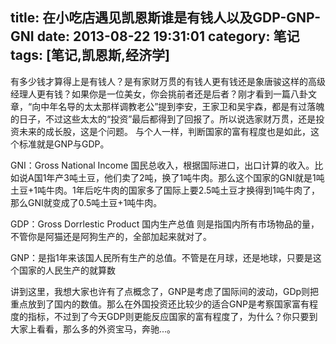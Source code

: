 title: 在小吃店遇见凯恩斯谁是有钱人以及GDP-GNP-GNI
date: 2013-08-22 19:31:01
category: 笔记
tags: [笔记,凯恩斯,经济学]
---

有多少钱才算得上是有钱人？是有家财万贯的有钱人更有钱还是象唐骏这样的高级经理人更有钱？如果你是一位美女，你会挑前者还是后者？刚才看到一篇八卦文章，“向中年名导的太太那样调教老公”提到李安，王家卫和吴宇森，都是有过落魄的日子，不过这些太太的“投资”最后都得到了回报了。所以说选家财万贯，还是投资未来的成长股，这是个问题。
与个人一样，判断国家的富有程度也是如此，这个标准就是GNP与GDP。

GNI：Gross National Income 国民总收入，根据国际进口，出口计算的收入。比如说A国1年产3吨土豆，他们卖了2吨，换了1吨牛肉。那么这个国家的GNI就是1吨土豆+1吨牛肉。1年后吃牛肉的国家多了国际上要2.5吨土豆才换得到1吨牛肉了，那么GNI就变成了0.5吨土豆+1吨牛肉。

GDP：Gross Dorrlestic Product 国内生产总值 则是指国内所有市场物品的量，不管你是阿猫还是阿狗生产的，全部加起来就对了。

GNP：是指1年来该国人民所有生产的总值。不管是在月球，还是地球，只要是这个国家的人民生产的就算数

讲到这里，我想大家也许有了点概念了，GNP是考虑了国际间的波动，GDp则把重点放到了国内的数值。那么在外国投资还比较少的适合GNP是考察国家富有程度的指标，不过到了今天GDP则更能反应国家的富有程度了，为什么？你只要到大家上看看，那么多的外资宝马，奔驰...。